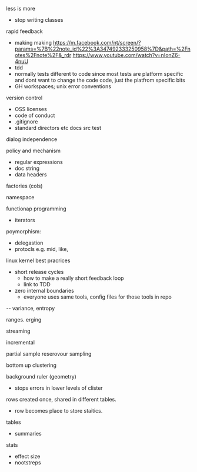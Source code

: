 less is more
- stop writing classes


rapid feedback
- making making
  https://m.facebook.com/nt/screen/?params=%7B%22note_id%22%3A347492333250958%7D&path=%2Fnotes%2Fnote%2F&_rdr
  https://www.youtube.com/watch?v=nIonZ6-4nuU
- tdd
- normally tests different to code since most tests are
  platform specific and dont want to change the code code,
  just the platfrom specific bits
- GH workspaces; unix error conventions

version control

- OSS licenses
- code of conduct
- .gitignore
- standard directors etc docs src test

dialog independence

policy and mechanism 
  - regular expressions
  - doc string
  - data headers

factories (cols)

namespace

functionap programming
- iterators

poymorphism: 
  - delegastion
  - protocls e.g. mid, like,


linux kernel best pracrices
- short release cycles
  - how to make a really short feedback loop
  - link to TDD
- zero internal boundaries
  - everyone uses same tools, config files for those tools in repo

--
variance, entropy

ranges. erging

streaming

incremental

partial sample
  reserovour sampling

bottom up clustering


background ruler (geometry)
- stops errors in lower levels of clister

rows created once, shared in different tables.
- row becomes place to store staitics.

tables
  - summaries


stats
- effect size
- nootstreps 



